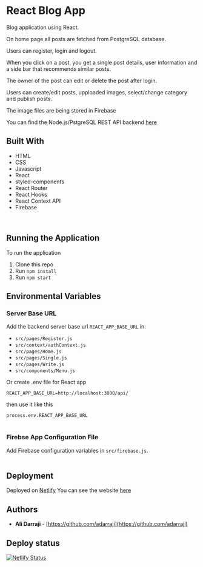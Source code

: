 # React Blog App

Blog application using React. 

On home page all posts are fetched from PostgreSQL database. 

Users can register, login and logout.

When you click on a post, you get a single post details, user information and a side bar that recommends similar posts. 

The owner of the post can edit or delete the post after login. 

Users can create/edit posts, upploaded images, select/change category and publish posts.  

The image files are being stored in Firebase

You can find the Node.js/PstgreSQL REST API backend [here](https://github.com/adarraji/blog-app-api-firebase)

## Built With

* HTML
* CSS
* Javascript
* React
* styled-components
* React Router
* React Hooks
* React Context API 
* Firebase
<br/>

## Running the Application

To run the application

1. Clone this repo
2. Run `npm install`
3. Run `npm start`

## Environmental Variables

### Server Base URL

Add the backend server base url `REACT_APP_BASE_URL` in:

* `src/pages/Register.js`
* `src/context/authContext.js`
* `src/pages/Home.js`
* `src/pages/Single.js`
* `src/pages/Write.js`
* `src/components/Menu.js`

Or create .env file for React app

`REACT_APP_BASE_URL=http://localhost:3000/api/` 

then use it like this

 `process.env.REACT_APP_BASE_URL`
<br/>
<br/>


### Firebse App Configuration File

Add Firebase configuration variables in `src/firebase.js`.
<br/>
<br/>

## Deployment

Deployed on [Netlify](https://netlify.com)
You can see the website [here](https://blog-app-firebase.netlify.app/)


## Authors  

- **Ali Darraji** - [https://github.com/adarraji](https://github.com/adarraji)


## Deploy status

[![Netlify Status](https://api.netlify.com/api/v1/badges/8e70f914-d8c4-4c25-a3a3-b46dec6f31d7/deploy-status)](https://app.netlify.com/sites/blog-app-firebase/deploys)